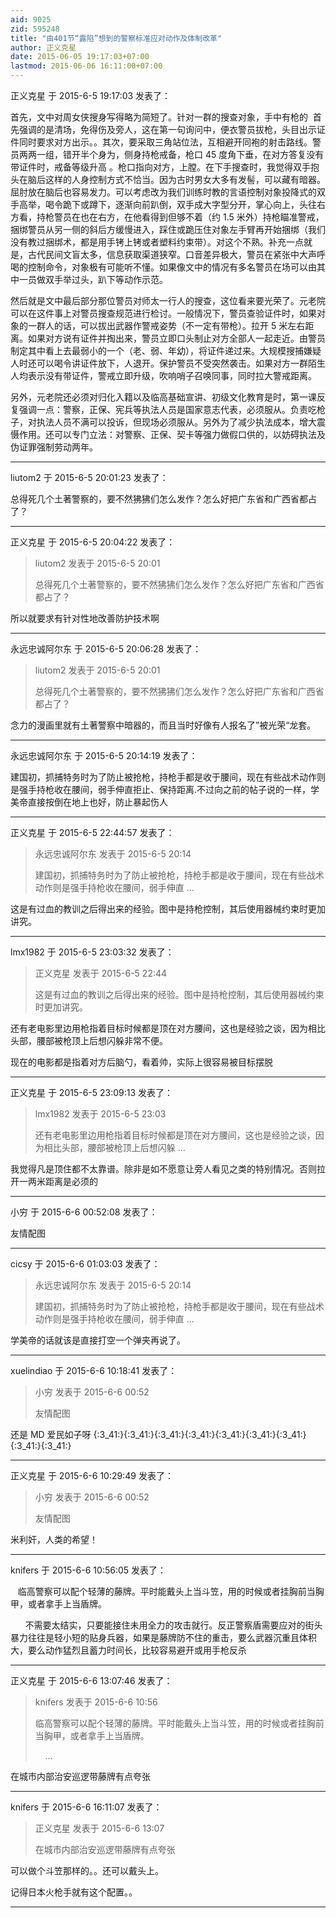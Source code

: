 ```yaml
---
aid: 9025
zid: 595248
title: "由401节“露陷”想到的警察标准应对动作及体制改革"
author: 正义克星
date: 2015-06-05 19:17:03+07:00
lastmod: 2015-06-06 16:11:00+07:00
---
```


正义克星 于 2015-6-5 19:17:03 发表了：

首先，文中对周女侠搜身写得略为简短了。针对一群的搜查对象，手中有枪的&nbsp;&nbsp;首先强调的是清场，免得伤及旁人，这在第一句询问中，便衣警员拔枪，头目出示证件同时要求对方出示。。其次，要采取三角站位法，互相避开同袍的射击路线。警员两两一组，错开半个身为，侧身持枪戒备，枪口 45 度角下垂，在对方答复没有带证件时，戒备等级升高 。枪口指向对方，上膛。在下手搜查时，我觉得双手抱头在脑后这样的人身控制方式不恰当。因为古时男女大多有发髻，可以藏有暗器。屈肘放在脑后也容易发力。可以考虑改为我们训练时教的言语控制对象投降式的双手高举，喝令跪下或蹲下，逐渐向前趴倒，双手成大字型分开，掌心向上，头往右方看，持枪警员在也在右方，在他看得到但够不着（约 1.5 米外）持枪瞄准警戒，捆绑警员从另一侧的斜后方缓慢进入，踩住或跪压住对象左手臂再开始捆绑（我们没有教过捆绑术，都是用手铐上铐或者塑料约束带）。对这个不熟。补充一点就是，古代民间文盲太多，信息获取渠道狭窄。口音差异极大，警员在紧张中大声呼喝的控制命令，对象极有可能听不懂。如果像文中的情况有多名警员在场可以由其中一员做双手举过头，趴下等动作示范。

然后就是文中最后部分那位警员对师太一行人的搜查，这位看来要光荣了。元老院可以在这件事上对警员搜查规范进行检讨。一般情况下，警员查验证件时，如果对象的一群人的话，可以拔出武器作警戒姿势（不一定有带枪）。拉开 5 米左右距离。如果对方说有证件并掏出来，警员立即口头制止对方全部人一起走近。由警员制定其中看上去最弱小的一个（老、弱、年幼），将证件递过来。大规模搜捕嫌疑人时还可以喝令讲证件放下，人退开。保护警员不受突然袭击。如果对方一群陌生人均表示没有带证件，警戒立即升级，吹响哨子召唤同事，同时拉大警戒距离。

另外，元老院还必须对归化入籍以及临高基础宣讲、初级文化教育是时，第一课反复强调一点：警察，正保、宪兵等执法人员是国家意志代表，必须服从。负责吃枪子，对执法人员不满可以投诉，但现场必须服从。另外为了减少执法成本，增大震慑作用。还可以专门立法：对警察、正保、契卡等强力做假口供的，以妨碍执法及伪证罪强制劳动两年。

---

liutom2 于 2015-6-5 20:01:23 发表了：

总得死几个土著警察的，要不然狒狒们怎么发作？怎么好把广东省和广西省都占了？

---

正义克星 于 2015-6-5 20:04:22 发表了：

> liutom2 发表于 2015-6-5 20:01
>
> 总得死几个土著警察的，要不然狒狒们怎么发作？怎么好把广东省和广西省都占了？

所以就要求有针对性地改善防护技术啊

---

永远忠诚阿尔东 于 2015-6-5 20:06:28 发表了：

> liutom2 发表于 2015-6-5 20:01
>
> 总得死几个土著警察的，要不然狒狒们怎么发作？怎么好把广东省和广西省都占了？

念力的漫画里就有土著警察中暗器的，而且当时好像有人报名了”被光荣“龙套。

---

永远忠诚阿尔东 于 2015-6-5 20:14:19 发表了：

建国初，抓捕特务时为了防止被抢枪，持枪手都是收于腰间，现在有些战术动作则是强手持枪收在腰间，弱手伸直拒止、保持距离.不过向之前的帖子说的一样，学美帝直接按倒在地上也好，防止暴起伤人

---

正义克星 于 2015-6-5 22:44:57 发表了：

> 永远忠诚阿尔东 发表于 2015-6-5 20:14
>
> 建国初，抓捕特务时为了防止被抢枪，持枪手都是收于腰间，现在有些战术动作则是强手持枪收在腰间，弱手伸直 ...

这是有过血的教训之后得出来的经验。图中是持枪控制，其后使用器械约束时更加讲究。

---

lmx1982 于 2015-6-5 23:03:32 发表了：

> 正义克星 发表于 2015-6-5 22:44
>
> 这是有过血的教训之后得出来的经验。图中是持枪控制，其后使用器械约束时更加讲究。

还有老电影里边用枪指着目标时候都是顶在对方腰间，这也是经验之谈，因为相比头部，腰部被枪顶上后想闪躲非常不便。

现在的电影都是指着对方后脑勺，看着帅，实际上很容易被目标摆脱

---

正义克星 于 2015-6-5 23:09:13 发表了：

> lmx1982 发表于 2015-6-5 23:03
>
> 还有老电影里边用枪指着目标时候都是顶在对方腰间，这也是经验之谈，因为相比头部，腰部被枪顶上后想闪躲 ...

我觉得凡是顶住都不太靠谱。除非是如不愿意让旁人看见之类的特别情况。否则拉开一两米距离是必须的

---

小穷 于 2015-6-6 00:52:08 发表了：

友情配图

---

cicsy 于 2015-6-6 01:03:03 发表了：

> 永远忠诚阿尔东 发表于 2015-6-5 20:14
>
> 建国初，抓捕特务时为了防止被抢枪，持枪手都是收于腰间，现在有些战术动作则是强手持枪收在腰间，弱手伸直 ...

学美帝的话就该是直接打空一个弹夹再说了。

---

xuelindiao 于 2015-6-6 10:18:41 发表了：

> 小穷 发表于 2015-6-6 00:52
>
> 友情配图

还是 MD 爱民如子呀
{:3_41:}{:3_41:}{:3_41:}{:3_41:}{:3_41:}{:3_41:}{:3_41:}{:3_41:}{:3_41:}

---

正义克星 于 2015-6-6 10:29:49 发表了：

> 小穷 发表于 2015-6-6 00:52
>
> 友情配图

米利奸，人类的希望！

---

knifers 于 2015-6-6 10:56:05 发表了：

&nbsp; &nbsp;临高警察可以配个轻薄的藤牌。平时能戴头上当斗笠，用的时候或者挂胸前当胸甲，或者拿手上当盾牌。

&nbsp; &nbsp;&nbsp; &nbsp;不需要太结实，只要能接住未用全力的攻击就行。反正警察盾需要应对的街头暴力往往是轻小短的贴身兵器，如果是藤牌防不住的重击，要么武器沉重且体积大，要么动作猛烈且蓄力时间长，比较容易避开或用手枪反杀

---

正义克星 于 2015-6-6 13:07:46 发表了：

> knifers 发表于 2015-6-6 10:56
>
> 临高警察可以配个轻薄的藤牌。平时能戴头上当斗笠，用的时候或者挂胸前当胸甲，或者拿手上当盾牌。
>
> &nbsp; &nbsp; ...

在城市内部治安巡逻带藤牌有点夸张

---

knifers 于 2015-6-6 16:11:07 发表了：

> 正义克星 发表于 2015-6-6 13:07
>
> 在城市内部治安巡逻带藤牌有点夸张

可以做个斗笠那样的。。还可以戴头上。

记得日本火枪手就有这个配置。。

---
